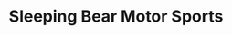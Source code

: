 ---
title: "Sleeping Bear Motor Sports"
url: /interlochen/sleeping-bear-motor-sports/
shop: motorcycle
---